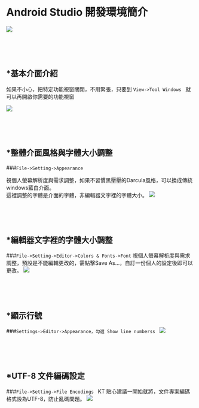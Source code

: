 Android Studio 開發環境簡介
=============
![](https://raw.githubusercontent.com/tw-hkt/AndroidTutorial/master/img/cover/Cover0003.png)

<br/>
<br/>
<br/>

## *基本介面介紹
如果不小心，把特定功能視窗關閉，不用緊張，只要到 `View->Tool Windows ` 就可以再開啟你需要的功能視窗

![](https://raw.githubusercontent.com/tw-hkt/AndroidTutorial/master/img/img0027.png)

<br/>
<br/>
<br/>

## *整體介面風格與字體大小調整
###`File->Setting->Appearance `

視個人螢幕解析度與需求調整，如果不習慣黑壓壓的Darcula風格，可以換成傳統windows藍白介面。<br/>
這裡調整的字體是介面的字體，非編輯器文字裡的字體大小。
![](https://raw.githubusercontent.com/tw-hkt/AndroidTutorial/master/img/img0024.jpg)

<br/>
<br/>
<br/>

## *編輯器文字裡的字體大小調整
###`File->Setting->Editor->Colors & Fonts->Font`
視個人螢幕解析度與需求調整，預設是不能編輯更改的，需點擊Save As...，自訂一份個人的設定後即可以更改。
![](https://raw.githubusercontent.com/tw-hkt/AndroidTutorial/master/img/img0026.jpg)

<br/>
<br/>
<br/>

## *顯示行號
###`Settings->Editor->Appearance，勾選 Show line numberss `
![](https://raw.githubusercontent.com/tw-hkt/AndroidTutorial/master/img/img0028.jpg)

<br/>
<br/>
<br/>

## *UTF-8 文件編碼設定
###`File->Setting->File Encodings `
KT 貼心建議一開始就將，文件專案編碼格式設為UTF-8，防止亂碼問題。
![](https://raw.githubusercontent.com/tw-hkt/AndroidTutorial/master/img/img0025.jpg)

<br/>
<br/>
<br/>

